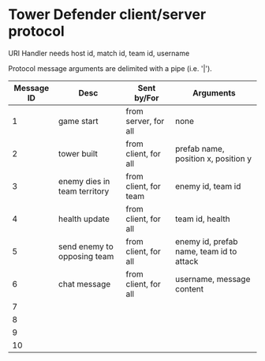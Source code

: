 # Tower Defender client/server protocol #

URI Handler needs host id, match id, team id, username

Protocol message arguments are delimited with a pipe (i.e. '|').

| Message ID| Desc 		| Sent by/For	| Arguments | 
| --------- | ----------------- | ------------- | --------- |
| 1	    | game start	| from server, for all | none |
| 2	    | tower built 	| from client, for all | prefab name, position x, position y |
| 3	    | enemy dies in team territory | from client, for team | enemy id, team id |
| 4	    | health update | from client, for all | team id, health |
| 5	    | send enemy to opposing team | from client, for all | enemy id, prefab name, team id to attack |
| 6	    | chat message | from client, for all | username, message content |
| 7	    | | | |
| 8	    | | | |
| 9	    | | | |
| 10	    | | | |
